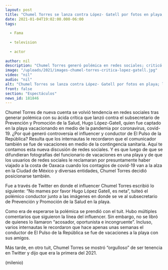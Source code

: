 ```yaml
---
layout: post
title: "Chumel Torres se lanza contra López- Gatell por fotos en playa; lo critican en redes por también vacacionar"
date: 2021-01-04T19:02:00.000-06:00
tags:
  
  - Fama
  
  - television
  
  - actor
  
author: nil
description: "Chumel Torres generó polémica en redes sociales; criticó a López- Gatell por las fotos en la playa. Sin embargo, internautas también lo señalaron por incongruente, pues presuntamente también vacacionó en el mar. ¿Quién tiene la razón? "
image: "/uploads/2021/images-chumel-torres-critica-lopez-gatell.jpg"
video: "nil"
audio: "nil"
alt: "Chumel Torres se lanza contra López- Gatell por fotos en playa; lo critican en redes por también vacacionar"
front: false
section: "Espectáculos"
news_id: 181846
---
```


Chumel Torres de nueva cuenta se volvió tendencia en redes sociales tras generar polémica con su ácida crítica que lanzó contra el subsecretario de Prevención y Promoción de la Salud, Hugo López-Gatell, quien fue captado en la playa vacacionando en medio de la pandemia por coronavirus, covid-19. ¿Por qué generó controversia el influencer y conductor de El Pulso de la República? Resulta que los internautas le recordaron que el comunicador también se fue de vacaciones en medio de la contingencia sanitaria. Aquí te contamos esta nueva discusión de redes sociales. Y es que luego de que se difundieran fotografías del funcionario de vacaciones en una playa y de que los usuarios de redes sociales le reclamaran por presuntamente haber viajado a la costa de Oaxaca cuando los contagios de covid-19 van a la alza en la Ciudad de México y diversas entidades, Chumel Torres decidió posicionarse también. 

Fue a través de Twitter en donde el influencer Chumel Torres escribió lo siguiente: “No mames por favor Hugo López Gatell, es neta”, tuiteó el polémico conductor junto a las imágenes en donde se ve al subsecretario de Prevención y Promoción de la Salud en la playa. 

Como era de esperarse la polémica se prendió con el tuit. Hubo múltiples comentarios que siguieron la línea del influencer. Sin embargo, no se libró de quienes lo llamaron “acosador, oportunista e incongruente”. Incluso, varios internautas le recordaron que hace apenas unas semanas el conductor de El Pulso de la República se fue de vacaciones a la playa con sus amigos. 

Más tarde, en otro tuit, Chumel Torres se mostró “orgulloso” de ser tenencia en Twitter y dijo que era la primera del 2021.


(milenio)